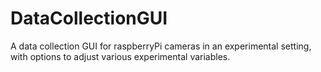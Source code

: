 # DataCollectionGUI

A data collection GUI for raspberryPi cameras in an experimental setting, with options to adjust various experimental variables.
